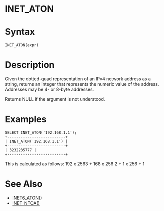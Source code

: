# INET_ATON

#

# Syntax

```
INET_ATON(expr)
```

#

# Description

Given the dotted-quad representation of an IPv4 network address as a string,
returns an integer that represents the numeric value of the address.
Addresses may be 4- or 8-byte addresses.

Returns NULL if the argument is not understood.

#

# Examples

```
SELECT INET_ATON('192.168.1.1');
+--------------------------+
| INET_ATON('192.168.1.1') |
+--------------------------+
| 3232235777 |
+--------------------------+
```

This is calculated as follows: 192 x 2563 + 168 x 256 2 + 1 x 256 + 1

#

# See Also

* [INET6_ATON()](inet6_aton.md)
* [INET_NTOA()](inet_ntoa.md)